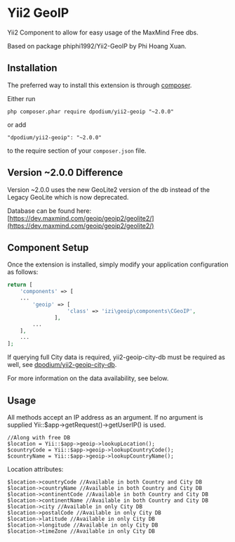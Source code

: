 Yii2 GeoIP
==========
Yii2 Component to allow for easy usage of the MaxMind Free dbs.

Based on package phiphi1992/Yii2-GeoIP by Phi Hoang Xuan.

Installation
------------

The preferred way to install this extension is through [composer](http://getcomposer.org/download/).

Either run

```
php composer.phar require dpodium/yii2-geoip "~2.0.0"
```

or add

```
"dpodium/yii2-geoip": "~2.0.0"
```

to the require section of your `composer.json` file.

Version ~2.0.0 Difference
-----
Version ~2.0.0 uses the new GeoLite2 version of the db instead of the Legacy GeoLite which is now deprecated.

Database can be found here: [https://dev.maxmind.com/geoip/geoip2/geolite2/](https://dev.maxmind.com/geoip/geoip2/geolite2/)

Component Setup
-----
Once the extension is installed, simply modify your application configuration as follows:
```php
return [
    'components' => [
    ...
        'geoip' => [
                   'class' => 'izi\geoip\components\CGeoIP',
               ],
        ...
    ],
    ...
];
```

If querying full City data is required, yii2-geoip-city-db must be required as well, see [dpodium/yii2-geoip-city-db](https://github.com/dpodium/yii2-geoip-city-db).

For more information on the data availability, see below.

Usage
-----
All methods accept an IP address as an argument. If no argument is supplied Yii::$app->getRequest()->getUserIP() is used.

    //Along with free DB
    $location = Yii::$app->geoip->lookupLocation();
    $countryCode = Yii::$app->geoip->lookupCountryCode();
    $countryName = Yii::$app->geoip->lookupCountryName();

Location attributes:

    $location->countryCode //Available in both Country and City DB
    $location->countryName //Available in both Country and City DB
    $location->continentCode //Available in both Country and City DB
    $location->continentName //Available in both Country and City DB
    $location->city //Available in only City DB
    $location->postalCode //Available in only City DB
    $location->latitude //Available in only City DB
    $location->longitude //Available in only City DB
    $location->timeZone //Available in only City DB
